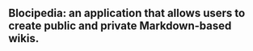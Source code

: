 ## Blocipedia: an application that allows users to create public and private Markdown-based wikis. 
